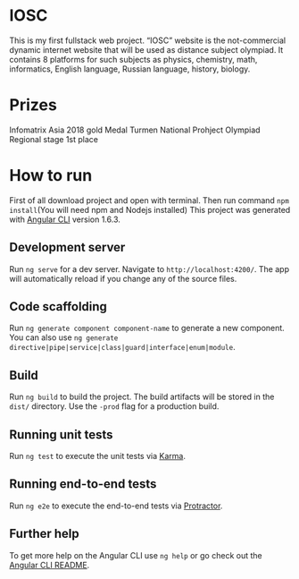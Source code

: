 # IOSC
This is my first fullstack web project.
“IOSC” website is the not-commercial dynamic internet website that will be used as
distance subject olympiad. It contains 8 platforms for such subjects as physics, chemistry,
math, informatics, English language, Russian language, history, biology.
# Prizes 
Infomatrix Asia 2018 gold Medal
Turmen National Prohject Olympiad Regional stage 1st place
# How to run
First of all download project and open with terminal. Then run command  `npm install`(You will need npm and Nodejs installed)
This project was generated with [Angular CLI](https://github.com/angular/angular-cli) version 1.6.3.

## Development server

Run `ng serve` for a dev server. Navigate to `http://localhost:4200/`. The app will automatically reload if you change any of the source files.

## Code scaffolding

Run `ng generate component component-name` to generate a new component. You can also use `ng generate directive|pipe|service|class|guard|interface|enum|module`.

## Build

Run `ng build` to build the project. The build artifacts will be stored in the `dist/` directory. Use the `-prod` flag for a production build.

## Running unit tests

Run `ng test` to execute the unit tests via [Karma](https://karma-runner.github.io).

## Running end-to-end tests

Run `ng e2e` to execute the end-to-end tests via [Protractor](http://www.protractortest.org/).

## Further help

To get more help on the Angular CLI use `ng help` or go check out the [Angular CLI README](https://github.com/angular/angular-cli/blob/master/README.md).
